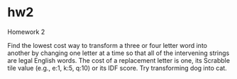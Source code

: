 # hw2
Homework 2

Find the lowest cost way to transform a three or four letter word into another by changing one letter at a time so that all of the intervening strings are legal English words.  The cost of a replacement letter is one, its Scrabble tile value (e.g., e:1, k:5, q:10) or its IDF score.  Try transforming dog into cat.

